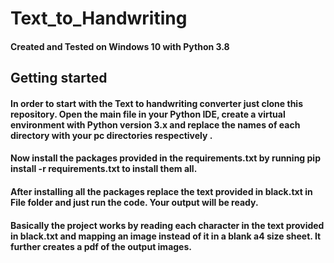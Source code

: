 # Text_to_Handwriting

#### Created and Tested on Windows 10 with Python 3.8

## Getting started

#### In order to start with the Text to handwriting converter just clone this repository. Open the main file in your Python IDE, create a virtual environment with Python version 3.x and replace the names of each directory with your pc directories respectively .

#### Now install the packages provided in the requirements.txt by running pip install -r requirements.txt to install them all. 

#### After installing all the packages replace the text provided in black.txt in File folder and just run the code. Your output will be ready.

#### Basically the project works by reading each character in the text provided in black.txt and mapping an image instead of it in a blank a4 size sheet. It further creates a pdf of the output images.

